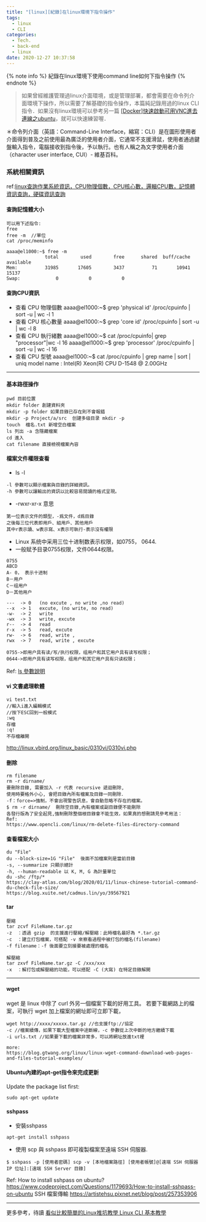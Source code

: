 ```yaml
---
title: "[linux][紀錄]在linux環境下指令操作"
tags:
  - linux
  - CLI
categories:
  - Tech.
  - back-end
  - linux
date: 2020-12-27 10:37:58
---
```


{% note info %} 紀錄在linux環境下使用command line如何下指令操作 {% endnote %}



> 如果曾經維護管理過linux介面環境，或是管理部署，都會需要在命令列介面環境下操作，所以需要了解基礎的指令操作，本篇純記錄用過的linux CLI指令．如果沒有linux環境可以參考另一篇 [[Docker]快速啟動可用VNC進去連線之ubuntu](https://minilabmemo.github.io/2020/09/14/docker-ubuntu-vnc/")，就可以快速練習喔．

＊命令列介面（英語：Command-Line Interface，縮寫：CLI）是在圖形使用者介面得到普及之前使用最為廣泛的使用者介面，它通常不支援滑鼠，使用者通過鍵盤輸入指令，電腦接收到指令後，予以執行。也有人稱之為文字使用者介面（character user interface, CUI）- 維基百科。


### 系統相關資訊
ref:[linux查詢作業系統資訊，CPU物理個數，CPU核心數，邏輯CPU數，記憶體資訊查詢，硬碟資訊查詢](https://www.uj5u.com/caozuo/9727.html)

#### 查詢記憶體大小
```
可以用下述指令:
free  
free -m  //單位
cat /proc/meminfo

aaaa@el1000:~$ free -m
              total        used        free      shared  buff/cache   available
Mem:          31985       17605        3437          71       10941       15137
Swap:             0           0           0
```


#### 查詢CPU資訊
- 查看 CPU 物理個數
aaaa@el1000:~$ grep 'physical id' /proc/cpuinfo | sort -u | wc -l
1
- 查看 CPU 核心數量
aaaa@el1000:~$ grep 'core id' /proc/cpuinfo | sort -u | wc -l
8
- 查看 CPU 執行緒數
aaaa@el1000:~$ cat /proc/cpuinfo| grep "processor"|wc -l
16
aaaa@el1000:~$  grep 'processor' /proc/cpuinfo | sort -u | wc -l
16
- 查看 CPU 型號
aaaa@el1000:~$ cat /proc/cpuinfo | grep name | sort | uniq
model name      : Intel(R) Xeon(R) CPU D-1548 @ 2.00GHz


---------------


#### 基本路徑操作
```
pwd 目前位置
mkdir folder 創建資料夾
mkdir -p folder 如果目錄已存在則不會報錯
mkdir -p Project/a/src  创建多级目录 mkdir -p
touch  檔名.txt 新增空白檔案
ls 列出 -a 含隱藏檔案
cd 進入
cat filename 直接檢視檔案內容
```

#### 檔案文件權限查看
- ls -l 
```
-l 參數可以顯示檔案與目錄的詳細資訊。
-h 參數可以讓輸出的資訊以比較容易閱讀的格式呈現。

```
- -rwxr-xr-x 意思
```
第一位表示文件的類型，-爲文件，d爲目錄
之後每三位代表即用戶、組用戶、其他用戶
其中r表示讀、w表示寫、x表示可執行-表示沒有權限

```
- Linux 系统中采用三位十进制数表示权限，如0755， 0644.
- 一般赋予目录0755权限，文件0644权限。
```
0755
ABCD
A- 0， 表示十进制
B－用户
C－组用户
D－其他用户
 
---  -> 0   (no excute , no write ,no read)
--x  -> 1   excute, (no write, no read)
-w-  -> 2   write 
-wx  -> 3   write, excute
r--  -> 4   read
r-x  -> 5   read, excute
rw-  -> 6   read, write , 
rwx  -> 7   read, write , excute
 
0755->即用户具有读/写/执行权限，组用户和其它用户具有读写权限；
0644->即用户具有读写权限，组用户和其它用户具有只读权限；

```
 Ref: [ls 參數說明](https://blog.gtwang.org/linux/linux-ls-command-tutorial/)


#### vi 文書處理軟體
```
vi test.txt
//輸入i進入編輯模式
//按下ESC回到一般模式
:wq
存檔
:q!
不存檔離開
```

http://linux.vbird.org/linux_basic/0310vi/0310vi.php

#### 刪除
```
rm filename
rm -r dirname/
要刪除目錄, 需要加入 -r 代表 recursive 遞迴刪除, 
使用時要格外小心, 會把目錄內所有檔案及目錄一同刪除．
-f：force=>強制，不會出現警告訊息，會自動忽略不存在的檔案。
$ rm -r dirname/  刪除空目錄,內有檔案或副目錄便不能刪除
各發行版為了安全起見,強制刪除整個根目錄會不能生效，如果真的想刪請見參考用法：
Ref:
https://www.opencli.com/linux/rm-delete-files-directory-command

```




#### 查看檔案大小
```
du "File"
du --block-size=1G "File"  後面不加檔案則是當前目錄
-s, --summarize 只顯示總計
-h, --human-readable 以 K, M, G 為計量單位
du -shc /ftp/*
https://clay-atlas.com/blog/2020/01/11/linux-chinese-tutorial-command-du-check-file-size/
https://blog.xuite.net/cadmus.lin/yo/39567921
```




#### tar 
```
壓縮
tar zcvf FileName.tar.gz
-z  ：透過 gzip  的支援進行壓縮/解壓縮：此時檔名最好為 *.tar.gz
-c  ：建立打包檔案，可搭配 -v 來察看過程中被打包的檔名(filename)
-f filename：-f 後面要立刻接要被處理的檔名

解壓縮
tar zxvf FileName.tar.gz -C /xxx/xxx
-x  ：解打包或解壓縮的功能，可以搭配 -C (大寫) 在特定目錄解開
```





-------
#### wget
wget 是 linux 中除了 curl 外另一個檔案下載的好用工具。
若要下載網路上的檔案，可執行 wget 加上檔案的網址即可立即下載，
```
wget http://xxxx/xxxxx.tar.gz //也支援ftp://協定
-c //檔案續傳，如果下載大型檔案中途斷線，-c 參數從上次中斷的地方繼續下載
-i urls.txt //如果要下載的檔案非常多，可以將網址放進txt裡

more:
https://blog.gtwang.org/linux/linux-wget-command-download-web-pages-and-files-tutorial-examples/
```

#### Ubuntu內建的apt-get指令來完成更新

Update the package list first:
```
sudo apt-get update
```

#### sshpass
- 安裝sshpass
```
apt-get install sshpass
```

-  使用 scp 與 sshpass 即可複製檔案至遠端 SSH 伺服器.
```
$ sshpass -p [使用者密碼] scp -v [本地檔案路徑] [使用者帳號]@[遠端 SSH 伺服器 IP 位址]:[遠端 SSH Server 目錄]
```
Ref:
How to install sshpass on ubuntu?
https://www.codeproject.com/Questions/1179693/How-to-install-sshpass-on-ubuntu
SSH 檔案傳輸
https://artistehsu.pixnet.net/blog/post/257353906


---
更多參考，待讀
[看似比較簡單的Linux推坑教學 Linux CLI 基本教學](https://www.slideshare.net/ssuser6090c0/linux-linux-cli)
